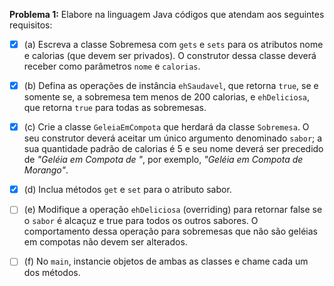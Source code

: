 **Problema 1:** Elabore na linguagem Java códigos que atendam aos seguintes requisitos:

- [x] (a) Escreva a classe Sobremesa com `gets` e `sets` para os atributos nome e calorias
(que devem ser privados). O construtor dessa classe deverá receber como parâmetros `nome`
e `calorias`.

- [x] (b) Defina as operações de instância `ehSaudavel`, que retorna `true`, se e somente se,
a sobremesa tem menos de 200 calorias, e `ehDeliciosa`, que retorna `true` para todas as
sobremesas.

- [x] (c) Crie a classe `GeleiaEmCompota` que herdará da classe `Sobremesa`. O seu
construtor deverá aceitar um único argumento denominado `sabor`; a sua quantidade padrão
de calorias é 5 e seu nome deverá ser precedido de _"Geléia em Compota de "_, por exemplo,
_"Geléia em Compota de Morango"_.

- [x] (d) Inclua métodos `get` e `set` para o atributo sabor.

- [ ] (e) Modifique a operação `ehDeliciosa` (overriding) para retornar false se o `sabor` é
alcaçuz e true para todos os outros sabores. O comportamento dessa operação para
sobremesas que não são geléias em compotas não devem ser alterados.

- [ ] (f) No `main`, instancie objetos de ambas as classes e chame cada um dos métodos.